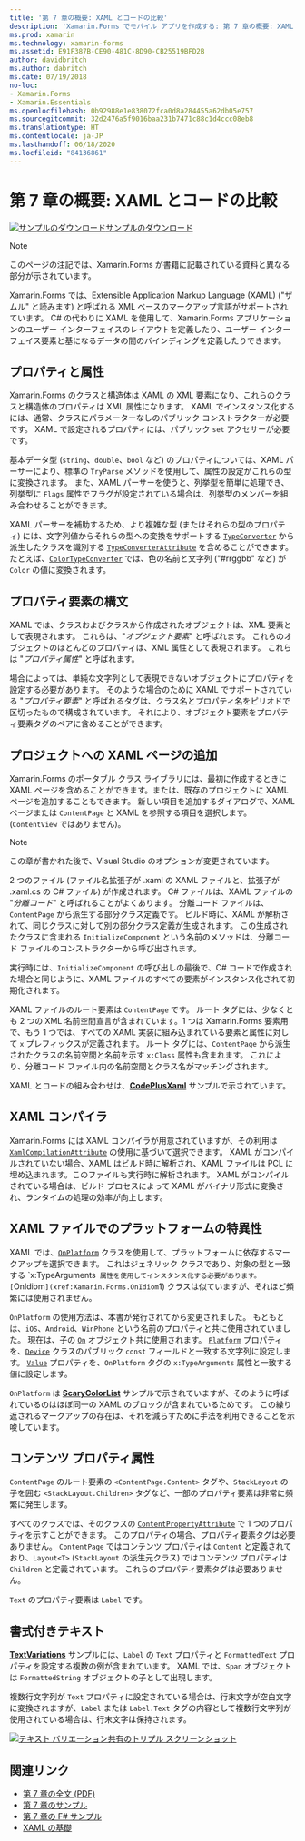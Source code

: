 ```yaml
---
title: '第 7 章の概要: XAML とコードの比較'
description: 'Xamarin.Forms でモバイル アプリを作成する: 第 7 章の概要: XAML とコードの比較'
ms.prod: xamarin
ms.technology: xamarin-forms
ms.assetid: E91F387B-CE90-481C-8D90-CB25519BFD2B
author: davidbritch
ms.author: dabritch
ms.date: 07/19/2018
no-loc:
- Xamarin.Forms
- Xamarin.Essentials
ms.openlocfilehash: 0b92988e1e838072fca0d8a284455a62db05e757
ms.sourcegitcommit: 32d2476a5f9016baa231b7471c88c1d4ccc08eb8
ms.translationtype: HT
ms.contentlocale: ja-JP
ms.lasthandoff: 06/18/2020
ms.locfileid: "84136861"
---
```

# <a name="summary-of-chapter-7-xaml-vs-code"></a>第 7 章の概要: XAML とコードの比較

[![サンプルのダウンロード](~/media/shared/download.png)サンプルのダウンロード](https://github.com/xamarin/xamarin-forms-book-samples/tree/master/Chapter07)

> [!NOTE]
> このページの注記では、Xamarin.Forms が書籍に記載されている資料と異なる部分が示されています。

Xamarin.Forms では、Extensible Application Markup Language (XAML) ("ザムル" と読みます) と呼ばれる XML ベースのマークアップ言語がサポートされています。 C# の代わりに XAML を使用して、Xamarin.Forms アプリケーションのユーザー インターフェイスのレイアウトを定義したり、ユーザー インターフェイス要素と基になるデータの間のバインディングを定義したりできます。

## <a name="properties-and-attributes"></a>プロパティと属性

Xamarin.Forms のクラスと構造体は XAML の XML 要素になり、これらのクラスと構造体のプロパティは XML 属性になります。 XAML でインスタンス化するには、通常、クラスにパラメーターなしのパブリック コンストラクターが必要です。 XAML で設定されるプロパティには、パブリック `set` アクセサーが必要です。

基本データ型 (`string`、`double`、`bool` など) のプロパティについては、XAML パーサーにより、標準の `TryParse` メソッドを使用して、属性の設定がこれらの型に変換されます。 また、XAML パーサーを使うと、列挙型を簡単に処理でき、列挙型に `Flags` 属性でフラグが設定されている場合は、列挙型のメンバーを組み合わせることができます。

XAML パーサーを補助するため、より複雑な型 (またはそれらの型のプロパティ) には、文字列値からそれらの型への変換をサポートする [`TypeConverter`](xref:Xamarin.Forms.TypeConverter) から派生したクラスを識別する [`TypeConverterAttribute`](xref:Xamarin.Forms.TypeConverterAttribute) を含めることができます。 たとえば、[`ColorTypeConverter`](xref:Xamarin.Forms.ColorTypeConverter) では、色の名前と文字列 ("#rrggbb" など) が `Color` の値に変換されます。

## <a name="property-element-syntax"></a>プロパティ要素の構文

XAML では、クラスおよびクラスから作成されたオブジェクトは、XML 要素として表現されます。 これらは、"*オブジェクト要素*" と呼ばれます。 これらのオブジェクトのほとんどのプロパティは、XML 属性として表現されます。 これらは "*プロパティ属性*" と呼ばれます。

場合によっては、単純な文字列として表現できないオブジェクトにプロパティを設定する必要があります。 そのような場合のために XAML でサポートされている "*プロパティ要素*" と呼ばれるタグは、クラス名とプロパティ名をピリオドで区切ったもので構成されています。 それにより、オブジェクト要素をプロパティ要素タグのペアに含めることができます。

## <a name="adding-a-xaml-page-to-your-project"></a>プロジェクトへの XAML ページの追加

Xamarin.Forms のポータブル クラス ライブラリには、最初に作成するときに XAML ページを含めることができます。または、既存のプロジェクトに XAML ページを追加することもできます。 新しい項目を追加するダイアログで、XAML ページまたは `ContentPage` と XAML を参照する項目を選択します。 (`ContentView` ではありません)。

> [!NOTE]
> この章が書かれた後で、Visual Studio のオプションが変更されています。

2 つのファイル (ファイル名拡張子が .xaml の XAML ファイルと、拡張子が .xaml.cs の C# ファイル) が作成されます。 C# ファイルは、XAML ファイルの "*分離コード*" と呼ばれることがよくあります。 分離コード ファイルは、`ContentPage` から派生する部分クラス定義です。 ビルド時に、XAML が解析されて、同じクラスに対して別の部分クラス定義が生成されます。 この生成されたクラスに含まれる `InitializeComponent` という名前のメソッドは、分離コード ファイルのコンストラクターから呼び出されます。

実行時には、`InitializeComponent` の呼び出しの最後で、C# コードで作成された場合と同じように、XAML ファイルのすべての要素がインスタンス化されて初期化されます。

XAML ファイルのルート要素は `ContentPage` です。 ルート タグには、少なくとも 2 つの XML 名前空間宣言が含まれています。1 つは Xamarin.Forms 要素用で、もう 1 つでは、すべての XAML 実装に組み込まれている要素と属性に対して `x` プレフィックスが定義されます。 ルート タグには、`ContentPage` から派生されたクラスの名前空間と名前を示す `x:Class` 属性も含まれます。 これにより、分離コード ファイル内の名前空間とクラス名がマッチングされます。

XAML とコードの組み合わせは、[**CodePlusXaml**](https://github.com/xamarin/xamarin-forms-book-samples/tree/master/Chapter07) サンプルで示されています。

## <a name="the-xaml-compiler"></a>XAML コンパイラ

Xamarin.Forms には XAML コンパイラが用意されていますが、その利用は [`XamlCompilationAttribute`](xref:Xamarin.Forms.Xaml.XamlCompilationAttribute) の使用に基づいて選択できます。 XAML がコンパイルされていない場合、XAML はビルド時に解析され、XAML ファイルは PCL に埋め込まれます。このファイルも実行時に解析されます。 XAML がコンパイルされている場合は、ビルド プロセスによって XAML がバイナリ形式に変換され、ランタイムの処理の効率が向上します。

## <a name="platform-specificity-in-the-xaml-file"></a>XAML ファイルでのプラットフォームの特異性

XAML では、[`OnPlatform`](xref:Xamarin.Forms.OnPlatform`1) クラスを使用して、プラットフォームに依存するマークアップを選択できます。 これはジェネリック クラスであり、対象の型と一致する `x:TypeArguments` 属性を使用してインスタンス化する必要があります。 [`OnIdiom`](xref:Xamarin.Forms.OnIdiom`1) クラスは似ていますが、それほど頻繁には使用されません。

`OnPlatform` の使用方法は、本書が発行されてから変更されました。 もともとは、`iOS`、`Android`、`WinPhone` という名前のプロパティと共に使用されていました。 現在は、子の [`On`](xref:Xamarin.Forms.On) オブジェクト共に使用されます。 [`Platform`](xref:Xamarin.Forms.On.Platform) プロパティを、[`Device`](xref:Xamarin.Forms.Device) クラスのパブリック `const` フィールドと一致する文字列に設定します。 [`Value`](xref:Xamarin.Forms.On.Value) プロパティを、`OnPlatform` タグの `x:TypeArguments` 属性と一致する値に設定します。

`OnPlatform` は [**ScaryColorList**](https://github.com/xamarin/xamarin-forms-book-samples/tree/master/Chapter07/ScaryColorList) サンプルで示されていますが、そのように呼ばれているのはほぼ同一の XAML のブロックが含まれているためです。 この繰り返されるマークアップの存在は、それを減らすために手法を利用できることを示唆しています。

## <a name="the-content-property-attributes"></a>コンテンツ プロパティ属性

`ContentPage` のルート要素の `<ContentPage.Content>` タグや、`StackLayout` の子を囲む `<StackLayout.Children>` タグなど、一部のプロパティ要素は非常に頻繁に発生します。

すべてのクラスでは、そのクラスの [`ContentPropertyAttribute`](xref:Xamarin.Forms.ContentPropertyAttribute) で 1 つのプロパティを示すことができます。 このプロパティの場合、プロパティ要素タグは必要ありません。 `ContentPage` ではコンテンツ プロパティは `Content` と定義されており、`Layout<T>` (`StackLayout` の派生元クラス) ではコンテンツ プロパティは `Children` と定義されています。 これらのプロパティ要素タグは必要ありません。

`Text` のプロパティ要素は `Label` です。

## <a name="formatted-text"></a>書式付きテキスト

[**TextVariations**](https://github.com/xamarin/xamarin-forms-book-samples/tree/master/Chapter07/TextVariations) サンプルには、`Label` の `Text` プロパティと `FormattedText` プロパティを設定する複数の例が含まれています。 XAML では、`Span` オブジェクトは `FormattedString` オブジェクトの子として出現します。

 複数行文字列が `Text` プロパティに設定されている場合は、行末文字が空白文字に変換されますが、`Label` または `Label.Text` タグの内容として複数行文字列が使用されている場合は、行末文字は保持されます。

 [![テキスト バリエーション共有のトリプル スクリーンショット](images/ch07fg03-small.png "書式設定済みテキストのバリエーション")](images/ch07fg03-large.png#lightbox "書式設定済みテキストのバリエーション")

## <a name="related-links"></a>関連リンク

- [第 7 章の全文 (PDF)](https://download.xamarin.com/developer/xamarin-forms-book/XamarinFormsBook-Ch07-Apr2016.pdf)
- [第 7 章のサンプル](https://github.com/xamarin/xamarin-forms-book-samples/tree/master/Chapter07)
- [第 7 章の F# サンプル](https://github.com/xamarin/xamarin-forms-book-samples/tree/master/Chapter07/FS/CodePlusXaml)
- [XAML の基礎](~/xamarin-forms/xaml/xaml-basics/index.md)
